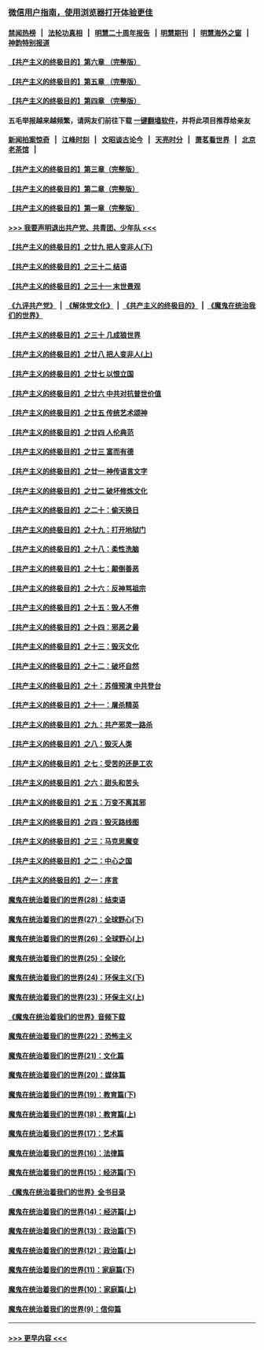 ### [微信用户指南，使用浏览器打开体验更佳](https://github.com/gfw-breaker/banned-news1/blob/master/indexes/wechat-guide.md?t=0)
#### [禁闻热榜](热点新闻.md?t=0)  &nbsp;&nbsp;|&nbsp;&nbsp; [法轮功真相](https://github.com/gfw-breaker/truth/blob/master/README.md?t=0) &nbsp;&nbsp;|&nbsp;&nbsp; [明慧二十周年报告](https://github.com/gfw-breaker/mh-reports/blob/master/README.md?t=0) &nbsp;&nbsp;|&nbsp;&nbsp;[明慧期刊](https://github.com/gfw-breaker/mh-qikan) &nbsp;&nbsp;|&nbsp;&nbsp; [明慧海外之窗](https://github.com/gfw-breaker/mh-news/blob/master/README.md?t=0) &nbsp;&nbsp;|&nbsp;&nbsp; [神韵特别报道](https://github.com/gfw-breaker/mh-news/blob/master/shenyun.md?t=0)
#### [【共产主义的终极目的】第六章 （完整版）](../pages/nsc422/n11428913.md?t=02171655) 
#### [【共产主义的终极目的】第五章 （完整版）](../pages/nsc422/n11428912.md?t=02171655) 
#### [【共产主义的终极目的】第四章 （完整版）](../pages/nsc422/n11428907.md?t=02171655) 
#### 五毛举报越来越频繁，请网友们前往下载 [一键翻墙软件](https://github.com/gfw-breaker/ssr-accounts)，并将此项目推荐给亲友
#### [新闻拍案惊奇](https://github.com/gfw-breaker/banned-news1/blob/master/pages/link4.md) &nbsp;&nbsp;|&nbsp;&nbsp; [江峰时刻](https://github.com/gfw-breaker/banned-news1/blob/master/pages/link4.md) &nbsp;&nbsp;|&nbsp;&nbsp; [文昭谈古论今](https://github.com/gfw-breaker/banned-news1/blob/master/pages/link4.md) &nbsp;&nbsp;|&nbsp;&nbsp; [天亮时分](https://github.com/gfw-breaker/banned-news1/blob/master/pages/link4.md) &nbsp;&nbsp;|&nbsp;&nbsp; [萧茗看世界](https://github.com/gfw-breaker/banned-news1/blob/master/pages/link4.md) &nbsp;&nbsp;|&nbsp;&nbsp; [北京老茶馆](https://github.com/gfw-breaker/banned-news1/blob/master/pages/link4.md) &nbsp;&nbsp;|&nbsp;&nbsp; 
#### [【共产主义的终极目的】第三章（完整版）](../pages/nsc422/n11428848.md?t=02171655) 
#### [【共产主义的终极目的】第二章（完整版）](../pages/nsc422/n11428831.md?t=02171655) 
#### [【共产主义的终极目的】第一章（完整版）](../pages/nsc422/n11417651.md?t=02171655) 
#### [>>> 我要声明退出共产党、共青团、少年队 <<<](https://github.com/begood0513/goodnews/blob/master/quit/letter.md) 
#### [【共产主义的终极目的】之廿九 把人变非人(下)](../pages/nsc422/n11344140.md?t=02171655) 
#### [【共产主义的终极目的】之三十二 结语](../pages/nsc422/n11360535.md?t=02171655) 
#### [【共产主义的终极目的】之三十一 末世景观](../pages/nsc422/n11351129.md?t=02171655) 
#### [《九评共产党》](https://github.com/begood0513/9ping.md/blob/master/README.md) &nbsp;|&nbsp; [《解体党文化》](../../../../jtdwh.md/blob/master/README.md)  &nbsp;|&nbsp; [《共产主义的终极目的》](../../../../gczydzjmd.md/blob/master/README.md) &nbsp;|&nbsp; [《魔鬼在统治我们的世界》](../../../../mgztzwmdsj.md/blob/master/README.md) 
#### [【共产主义的终极目的】之三十 几成狼世界](../pages/nsc422/n11348280.md?t=02171655) 
#### [【共产主义的终极目的】之廿八 把人变非人(上)](../pages/nsc422/n11340492.md?t=02171655) 
#### [【共产主义的终极目的】之廿七 以恨立国](../pages/nsc422/n11336944.md?t=02171655) 
#### [【共产主义的终极目的】之廿六 中共对抗普世价值](../pages/nsc422/n11324785.md?t=02171655) 
#### [【共产主义的终极目的】之廿五 传统艺术颂神](../pages/nsc422/n11296396.md?t=02171655) 
#### [【共产主义的终极目的】之廿四 人伦典范](../pages/nsc422/n11296397.md?t=02171655) 
#### [【共产主义的终极目的】之廿三 富而有德](../pages/nsc422/n11283598.md?t=02171655) 
#### [【共产主义的终极目的】之廿一 神传语言文字](../pages/nsc422/n11263265.md?t=02171655) 
#### [【共产主义的终极目的】之廿二 破坏修炼文化](../pages/nsc422/n11245728.md?t=02171655) 
#### [【共产主义的终极目的】之二十：偷天换日](../pages/nsc422/n11238846.md?t=02171655) 
#### [【共产主义的终极目的】之十九：打开地狱门](../pages/nsc422/n11206376.md?t=02171655) 
#### [【共产主义的终极目的】之十八：柔性洗脑](../pages/nsc422/n11199994.md?t=02171655) 
#### [【共产主义的终极目的】之十七：颠倒善恶](../pages/nsc422/n11179782.md?t=02171655) 
#### [【共产主义的终极目的】之十六：反神骂祖宗](../pages/nsc422/n11166798.md?t=02171655) 
#### [【共产主义的终极目的】之十五：毁人不倦](../pages/nsc422/n11166792.md?t=02171655) 
#### [【共产主义的终极目的】之十四：邪恶之最](../pages/nsc422/n11150249.md?t=02171655) 
#### [【共产主义的终极目的】之十三：毁灭文化](../pages/nsc422/n11135227.md?t=02171655) 
#### [【共产主义的终极目的】之十二：破坏自然](../pages/nsc422/n11135214.md?t=02171655) 
#### [【共产主义的终极目的】之十：苏俄预演 中共登台](../pages/nsc422/n11118424.md?t=02171655) 
#### [【共产主义的终极目的】之十一：屠杀精英](../pages/nsc422/n11118442.md?t=02171655) 
#### [【共产主义的终极目的】之九：共产邪灵一路杀](../pages/nsc422/n11114139.md?t=02171655) 
#### [【共产主义的终极目的】之八：毁灭人类](../pages/nsc422/n11108503.md?t=02171655) 
#### [【共产主义的终极目的】之七：受苦的还是工农](../pages/nsc422/n11101809.md?t=02171655) 
#### [【共产主义的终极目的】之六：甜头和苦头](../pages/nsc422/n11096971.md?t=02171655) 
#### [【共产主义的终极目的】之五：万变不离其邪](../pages/nsc422/n11091285.md?t=02171655) 
#### [【共产主义的终极目的】之四：毁灭路线图](../pages/nsc422/n11086284.md?t=02171655) 
#### [【共产主义的终极目的】之三：马克思魔变](../pages/nsc422/n11061941.md?t=02171655) 
#### [【共产主义的终极目的】之二：中心之国](../pages/nsc422/n11047728.md?t=02171655) 
#### [【共产主义的终极目的】之一：序言](../pages/nsc422/n11086077.md?t=02171655) 
#### [魔鬼在统治着我们的世界(28)：结束语](../pages/nsc422/n10936246.md?t=02171655) 
#### [魔鬼在统治着我们的世界(27)：全球野心(下)](../pages/nsc422/n10928319.md?t=02171655) 
#### [魔鬼在统治着我们的世界(26)：全球野心(上)](../pages/nsc422/n10900318.md?t=02171655) 
#### [魔鬼在统治着我们的世界(25)：全球化](../pages/nsc422/n10788205.md?t=02171655) 
#### [魔鬼在统治着我们的世界(24)：环保主义(下)](../pages/nsc422/n10695307.md?t=02171655) 
#### [魔鬼在统治着我们的世界(23)：环保主义(上)](../pages/nsc422/n10688613.md?t=02171655) 
#### [《魔鬼在统治着我们的世界》音频下载](../pages/nsc422/n10635553.md?t=02171655) 
#### [魔鬼在统治着我们的世界(22)：恐怖主义](../pages/nsc422/n10614727.md?t=02171655) 
#### [魔鬼在统治着我们的世界(21)：文化篇](../pages/nsc422/n10597706.md?t=02171655) 
#### [魔鬼在统治着我们的世界(20)：媒体篇](../pages/nsc422/n10586579.md?t=02171655) 
#### [魔鬼在统治着我们的世界(19)：教育篇(下)](../pages/nsc422/n10564808.md?t=02171655) 
#### [魔鬼在统治着我们的世界(18)：教育篇(上)](../pages/nsc422/n10526970.md?t=02171655) 
#### [魔鬼在统治着我们的世界(17)：艺术篇](../pages/nsc422/n10499093.md?t=02171655) 
#### [魔鬼在统治着我们的世界(16)：法律篇](../pages/nsc422/n10485969.md?t=02171655) 
#### [魔鬼在统治着我们的世界(15)：经济篇(下)](../pages/nsc422/n10469975.md?t=02171655) 
#### [《魔鬼在统治着我们的世界》全书目录](../pages/nsc422/n10464261.md?t=02171655) 
#### [魔鬼在统治着我们的世界(14)：经济篇(上)](../pages/nsc422/n10457370.md?t=02171655) 
#### [魔鬼在统治着我们的世界(13)：政治篇(下)](../pages/nsc422/n10448270.md?t=02171655) 
#### [魔鬼在统治着我们的世界(12)：政治篇(上)](../pages/nsc422/n10444576.md?t=02171655) 
#### [魔鬼在统治着我们的世界(11)：家庭篇(下)](../pages/nsc422/n10440961.md?t=02171655) 
#### [魔鬼在统治着我们的世界(10)：家庭篇(上)](../pages/nsc422/n10435448.md?t=02171655) 
#### [魔鬼在统治着我们的世界(9)：信仰篇](../pages/nsc422/n10432159.md?t=02171655) 

----
#### [ >>> 更早内容 <<< ](../indexes/nsc422-earlier.md)
